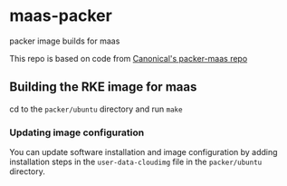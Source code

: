 # maas-packer
packer image builds for maas

This repo is based on code from [Canonical's packer-maas repo](https://github.com/canonical/packer-maas)

## Building the RKE image for maas

cd to the `packer/ubuntu` directory and run `make`

### Updating image configuration
You can update software installation and image configuration by adding installation steps in the `user-data-cloudimg` file in the `packer/ubuntu` directory.
